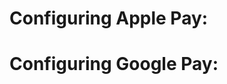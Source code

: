 Configuring Apple Pay:
======================









Configuring Google Pay:
=======================
